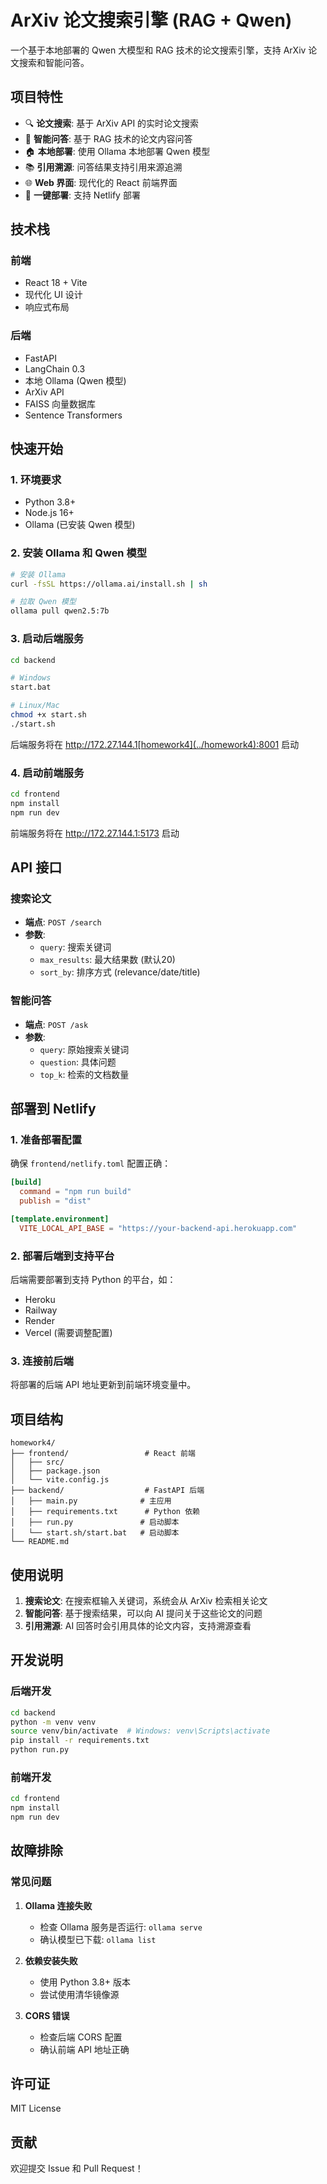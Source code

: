 # ArXiv 论文搜索引擎 (RAG + Qwen)

一个基于本地部署的 Qwen 大模型和 RAG 技术的论文搜索引擎，支持 ArXiv 论文搜索和智能问答。

## 项目特性

- 🔍 **论文搜索**: 基于 ArXiv API 的实时论文搜索
- 🤖 **智能问答**: 基于 RAG 技术的论文内容问答
- 🏠 **本地部署**: 使用 Ollama 本地部署 Qwen 模型
- 📚 **引用溯源**: 问答结果支持引用来源追溯
- 🌐 **Web 界面**: 现代化的 React 前端界面
- 🚀 **一键部署**: 支持 Netlify 部署

## 技术栈

### 前端
- React 18 + Vite
- 现代化 UI 设计
- 响应式布局

### 后端
- FastAPI
- LangChain 0.3
- 本地 Ollama (Qwen 模型)
- ArXiv API
- FAISS 向量数据库
- Sentence Transformers

## 快速开始

### 1. 环境要求

- Python 3.8+
- Node.js 16+
- Ollama (已安装 Qwen 模型)

### 2. 安装 Ollama 和 Qwen 模型

```bash
# 安装 Ollama
curl -fsSL https://ollama.ai/install.sh | sh

# 拉取 Qwen 模型
ollama pull qwen2.5:7b
```

### 3. 启动后端服务

```bash
cd backend

# Windows
start.bat

# Linux/Mac
chmod +x start.sh
./start.sh
```

后端服务将在 http://172.27.144.1[homework4](../homework4):8001 启动

### 4. 启动前端服务

```bash
cd frontend
npm install
npm run dev
```

前端服务将在 http://172.27.144.1:5173 启动

## API 接口

### 搜索论文
- **端点**: `POST /search`
- **参数**: 
  - `query`: 搜索关键词
  - `max_results`: 最大结果数 (默认20)
  - `sort_by`: 排序方式 (relevance/date/title)

### 智能问答
- **端点**: `POST /ask`
- **参数**:
  - `query`: 原始搜索关键词
  - `question`: 具体问题
  - `top_k`: 检索的文档数量

## 部署到 Netlify

### 1. 准备部署配置

确保 `frontend/netlify.toml` 配置正确：

```toml
[build]
  command = "npm run build"
  publish = "dist"

[template.environment]
  VITE_LOCAL_API_BASE = "https://your-backend-api.herokuapp.com"
```

### 2. 部署后端到支持平台

后端需要部署到支持 Python 的平台，如：
- Heroku
- Railway
- Render
- Vercel (需要调整配置)

### 3. 连接前后端

将部署的后端 API 地址更新到前端环境变量中。

## 项目结构

```
homework4/
├── frontend/                 # React 前端
│   ├── src/
│   ├── package.json
│   └── vite.config.js
├── backend/                  # FastAPI 后端
│   ├── main.py              # 主应用
│   ├── requirements.txt      # Python 依赖
│   ├── run.py               # 启动脚本
│   └── start.sh/start.bat   # 启动脚本
└── README.md
```

## 使用说明

1. **搜索论文**: 在搜索框输入关键词，系统会从 ArXiv 检索相关论文
2. **智能问答**: 基于搜索结果，可以向 AI 提问关于这些论文的问题
3. **引用溯源**: AI 回答时会引用具体的论文内容，支持溯源查看

## 开发说明

### 后端开发
```bash
cd backend
python -m venv venv
source venv/bin/activate  # Windows: venv\Scripts\activate
pip install -r requirements.txt
python run.py
```

### 前端开发
```bash
cd frontend
npm install
npm run dev
```

## 故障排除

### 常见问题

1. **Ollama 连接失败**
   - 检查 Ollama 服务是否运行: `ollama serve`
   - 确认模型已下载: `ollama list`

2. **依赖安装失败**
   - 使用 Python 3.8+ 版本
   - 尝试使用清华镜像源

3. **CORS 错误**
   - 检查后端 CORS 配置
   - 确认前端 API 地址正确

## 许可证

MIT License

## 贡献

欢迎提交 Issue 和 Pull Request！
